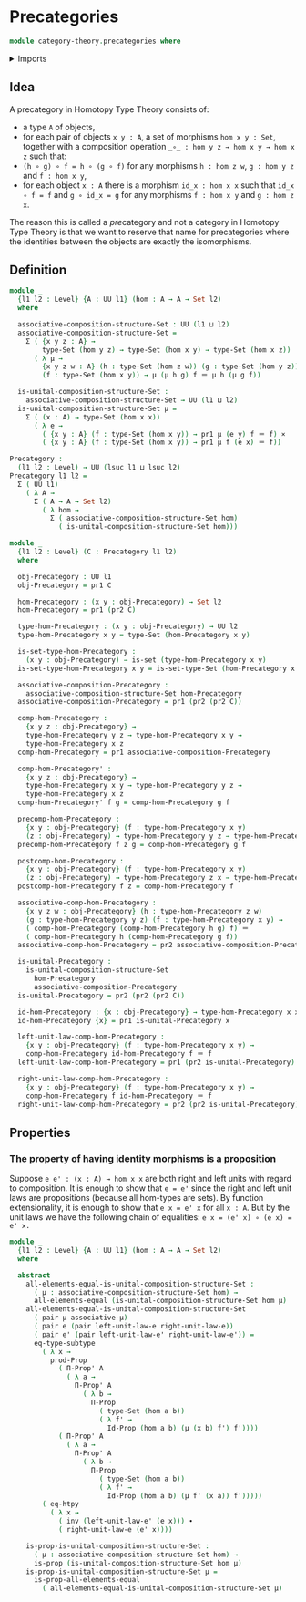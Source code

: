 # Precategories

```agda
module category-theory.precategories where
```

<details><summary>Imports</summary>

```agda
open import foundation.cartesian-product-types
open import foundation.dependent-pair-types
open import foundation.function-extensionality
open import foundation.identity-types
open import foundation.propositions
open import foundation.sets
open import foundation.subtypes
open import foundation.universe-levels
```

</details>

## Idea

A precategory in Homotopy Type Theory consists of:

- a type `A` of objects,
- for each pair of objects `x y : A`, a set of morphisms `hom x y : Set`,
  together with a composition operation `_∘_ : hom y z → hom x y → hom x z` such
  that:
- `(h ∘ g) ∘ f = h ∘ (g ∘ f)` for any morphisms `h : hom z w`, `g : hom y z` and
  `f : hom x y`,
- for each object `x : A` there is a morphism `id_x : hom x x` such that
  `id_x ∘ f = f` and `g ∘ id_x = g` for any morphisms `f : hom x y` and
  `g : hom z x`.

The reason this is called a *pre*category and not a category in Homotopy Type
Theory is that we want to reserve that name for precategories where the
identities between the objects are exactly the isomorphisms.

## Definition

```agda
module _
  {l1 l2 : Level} {A : UU l1} (hom : A → A → Set l2)
  where

  associative-composition-structure-Set : UU (l1 ⊔ l2)
  associative-composition-structure-Set =
    Σ ( {x y z : A} →
        type-Set (hom y z) → type-Set (hom x y) → type-Set (hom x z))
      ( λ μ →
        {x y z w : A} (h : type-Set (hom z w)) (g : type-Set (hom y z))
        (f : type-Set (hom x y)) → μ (μ h g) f ＝ μ h (μ g f))

  is-unital-composition-structure-Set :
    associative-composition-structure-Set → UU (l1 ⊔ l2)
  is-unital-composition-structure-Set μ =
    Σ ( (x : A) → type-Set (hom x x))
      ( λ e →
        ( {x y : A} (f : type-Set (hom x y)) → pr1 μ (e y) f ＝ f) ×
        ( {x y : A} (f : type-Set (hom x y)) → pr1 μ f (e x) ＝ f))

Precategory :
  (l1 l2 : Level) → UU (lsuc l1 ⊔ lsuc l2)
Precategory l1 l2 =
  Σ ( UU l1)
    ( λ A →
      Σ ( A → A → Set l2)
        ( λ hom →
          Σ ( associative-composition-structure-Set hom)
            ( is-unital-composition-structure-Set hom)))

module _
  {l1 l2 : Level} (C : Precategory l1 l2)
  where

  obj-Precategory : UU l1
  obj-Precategory = pr1 C

  hom-Precategory : (x y : obj-Precategory) → Set l2
  hom-Precategory = pr1 (pr2 C)

  type-hom-Precategory : (x y : obj-Precategory) → UU l2
  type-hom-Precategory x y = type-Set (hom-Precategory x y)

  is-set-type-hom-Precategory :
    (x y : obj-Precategory) → is-set (type-hom-Precategory x y)
  is-set-type-hom-Precategory x y = is-set-type-Set (hom-Precategory x y)

  associative-composition-Precategory :
    associative-composition-structure-Set hom-Precategory
  associative-composition-Precategory = pr1 (pr2 (pr2 C))

  comp-hom-Precategory :
    {x y z : obj-Precategory} →
    type-hom-Precategory y z → type-hom-Precategory x y →
    type-hom-Precategory x z
  comp-hom-Precategory = pr1 associative-composition-Precategory

  comp-hom-Precategory' :
    {x y z : obj-Precategory} →
    type-hom-Precategory x y → type-hom-Precategory y z →
    type-hom-Precategory x z
  comp-hom-Precategory' f g = comp-hom-Precategory g f

  precomp-hom-Precategory :
    {x y : obj-Precategory} (f : type-hom-Precategory x y)
    (z : obj-Precategory) → type-hom-Precategory y z → type-hom-Precategory x z
  precomp-hom-Precategory f z g = comp-hom-Precategory g f

  postcomp-hom-Precategory :
    {x y : obj-Precategory} (f : type-hom-Precategory x y)
    (z : obj-Precategory) → type-hom-Precategory z x → type-hom-Precategory z y
  postcomp-hom-Precategory f z = comp-hom-Precategory f

  associative-comp-hom-Precategory :
    {x y z w : obj-Precategory} (h : type-hom-Precategory z w)
    (g : type-hom-Precategory y z) (f : type-hom-Precategory x y) →
    ( comp-hom-Precategory (comp-hom-Precategory h g) f) ＝
    ( comp-hom-Precategory h (comp-hom-Precategory g f))
  associative-comp-hom-Precategory = pr2 associative-composition-Precategory

  is-unital-Precategory :
    is-unital-composition-structure-Set
      hom-Precategory
      associative-composition-Precategory
  is-unital-Precategory = pr2 (pr2 (pr2 C))

  id-hom-Precategory : {x : obj-Precategory} → type-hom-Precategory x x
  id-hom-Precategory {x} = pr1 is-unital-Precategory x

  left-unit-law-comp-hom-Precategory :
    {x y : obj-Precategory} (f : type-hom-Precategory x y) →
    comp-hom-Precategory id-hom-Precategory f ＝ f
  left-unit-law-comp-hom-Precategory = pr1 (pr2 is-unital-Precategory)

  right-unit-law-comp-hom-Precategory :
    {x y : obj-Precategory} (f : type-hom-Precategory x y) →
    comp-hom-Precategory f id-hom-Precategory ＝ f
  right-unit-law-comp-hom-Precategory = pr2 (pr2 is-unital-Precategory)
```

## Properties

### The property of having identity morphisms is a proposition

Suppose `e e' : (x : A) → hom x x` are both right and left units with regard to
composition. It is enough to show that `e = e'` since the right and left unit
laws are propositions (because all hom-types are sets). By function
extensionality, it is enough to show that `e x = e' x` for all `x : A`. But by
the unit laws we have the following chain of equalities:
`e x = (e' x) ∘ (e x) = e' x.`

```agda
module _
  {l1 l2 : Level} {A : UU l1} (hom : A → A → Set l2)
  where

  abstract
    all-elements-equal-is-unital-composition-structure-Set :
      ( μ : associative-composition-structure-Set hom) →
      all-elements-equal (is-unital-composition-structure-Set hom μ)
    all-elements-equal-is-unital-composition-structure-Set
      ( pair μ associative-μ)
      ( pair e (pair left-unit-law-e right-unit-law-e))
      ( pair e' (pair left-unit-law-e' right-unit-law-e')) =
      eq-type-subtype
        ( λ x →
          prod-Prop
            ( Π-Prop' A
              ( λ a →
                Π-Prop' A
                  ( λ b →
                    Π-Prop
                      ( type-Set (hom a b))
                      ( λ f' →
                        Id-Prop (hom a b) (μ (x b) f') f'))))
            ( Π-Prop' A
              ( λ a →
                Π-Prop' A
                  ( λ b →
                    Π-Prop
                      ( type-Set (hom a b))
                      ( λ f' →
                        Id-Prop (hom a b) (μ f' (x a)) f')))))
        ( eq-htpy
          ( λ x →
            ( inv (left-unit-law-e' (e x))) ∙
            ( right-unit-law-e (e' x))))

    is-prop-is-unital-composition-structure-Set :
      ( μ : associative-composition-structure-Set hom) →
      is-prop (is-unital-composition-structure-Set hom μ)
    is-prop-is-unital-composition-structure-Set μ =
      is-prop-all-elements-equal
        ( all-elements-equal-is-unital-composition-structure-Set μ)
```

